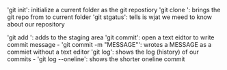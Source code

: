 'git init': initialize a current folder as the git repostiory
'git clone <URL>': brings the git repo from <URL> to current folder
'git stgatus': tells is wjat we meed to know about our repository

'git add <FILE>': adds <FILE> to the staging area
'git commit': open a text eidtor to write commit message
    - 'git commit -m "MESSAGE"': wrotes a MESSAGE as a commiet without a text editor
'git log': shows the log (history) of our commits
    - 'git log --oneline': shows the shorter oneline commit